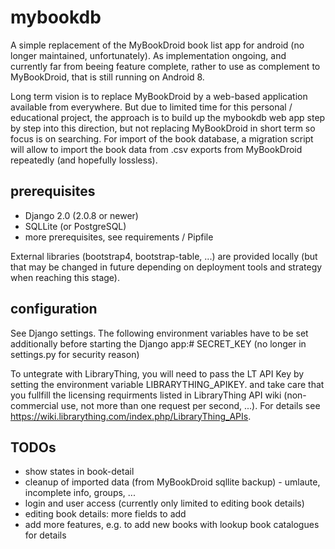 # mybookdb
A simple replacement of the MyBookDroid book list app for android  (no longer maintained, unfortunately).
As implementation ongoing, and currently far from beeing feature complete, rather to use as complement to MyBookDroid, that is still running on Android 8.

Long term vision is to replace MyBookDroid by a web-based application available from everywhere.
But due to limited time for this personal / educational project, the approach is to build up the mybookdb 
web app step by step into this direction, but not replacing MyBookDroid in short term so focus is on searching.
For import of the book database, a migration script will allow to import the book data from .csv exports 
from MyBookDroid repeatedly (and hopefully lossless).

## prerequisites
+ Django 2.0  (2.0.8 or newer)
+ SQLLite (or PostgreSQL)
+ more prerequisites, see requirements / Pipfile

External libraries (bootstrap4, bootstrap-table, ...) are provided locally (but that may be changed in future
depending on deployment tools and strategy when reaching this stage).

## configuration
See Django settings.
The following environment variables have to be set additionally before starting the Django app:#
SECRET_KEY  (no longer in settings.py for security reason)

To untegrate with LibraryThing, you will need to pass the LT API Key by setting the environment variable LIBRARYTHING_APIKEY.
and take care that you fullfill the licensing requirments listed in LibraryThing API wiki (non-commercial use, not more than one request per second, ...).
For details see https://wiki.librarything.com/index.php/LibraryThing_APIs.

## TODOs
+ show states in book-detail
+ cleanup of imported data (from MyBookDroid sqllite backup) - umlaute, incomplete info, groups, ...
+ login and user access (currently only limited to editing book details)
+ editing book details: more fields to add
+ add more features, e.g. to add new books with lookup book catalogues for details

